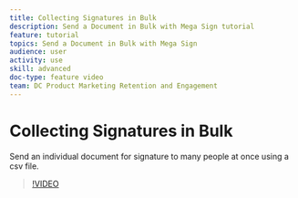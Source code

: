 ```yaml
---
title: Collecting Signatures in Bulk
description: Send a Document in Bulk with Mega Sign tutorial
feature: tutorial
topics: Send a Document in Bulk with Mega Sign
audience: user
activity: use
skill: advanced
doc-type: feature video
team: DC Product Marketing Retention and Engagement
---
```


# Collecting Signatures in Bulk

Send an individual document for signature to many people at once using a csv file.
>[!VIDEO](https://video.tv.adobe.com/v/33655?hidetitle=true)